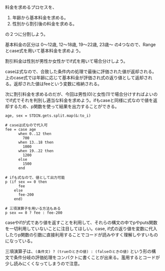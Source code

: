料金を求めるプロセスを、

1. 年齢から基本料金を求める。
2. 性別から割引後の料金を求める。

の２つに分割しよう。

基本料金の区分は 0〜12歳, 12〜18歳, 19〜22歳, 23歳〜 の4つなので、Rangeとcase式を用いて基本料金を求めよう。

割引料金は性別が男性か女性かでif式を用いて場合分けしよう。

caseは式なので、合致した条件内の処理で最後に評価された値が返却される。上のcase式では年齢に応じて基本料金が評価され式の返り値として返却される。返却された値はfeeという変数に格納される。

次に割引料金を求めるのだが、今回は男性(0)と女性(1)で場合分けすればよいのでif式でそれを判別し適当な料金を求めよう。ifもcaseと同様に式なので値を返却するため、p関数を使って結果を出力することができる。


```
age, sex = STDIN.gets.split.map(&:to_i)

# caseは式なので代入可
fee = case age
      when 0..12 then
        700
      when 13..18 then
        1000
      when 19..22 then
        1200
      else
        1500
      end

# ifも式なので、値として出力可能
p (if sex == 0 then 
      fee 
    else 
      fee-200
    end)

# 三項演算子を用いる方法もある
p sex == 0 ? fee : fee-200
```

caseやifが式であり値を返すことを利用して、それらの構文の中でpやputs関数を一切利用していないことに注目してほしい。case, if式の返り値を変数に代入したりp関数の引数に直接利用することでコードが読みやすく理解しやすいものになっている。

三項演算子は、`(条件文) ? (trueのときの値) : (falseのときの値)` という形の構文で条件分岐の評価処理をコンパクトに書くことが出来る。濫用するとコードが少し読みにくくなってしまうので注意。